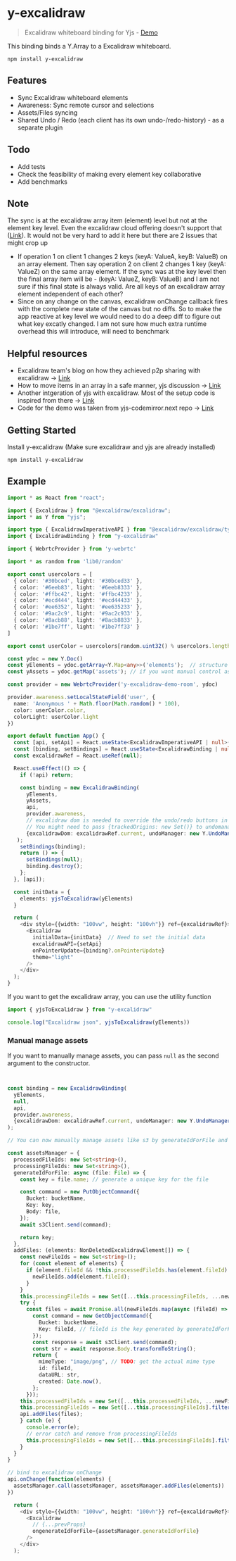 # y-excalidraw

> Excalidraw whiteboard binding for Yjs - [Demo](https://y-excalidraw.rahulbadenkal.com/)

This binding binds a Y.Array to a Excalidraw whiteboard.

```
npm install y-excalidraw
```

## Features

- Sync Excalidraw whiteboard elements
- Awareness: Sync remote cursor and selections
- Assets/Files syncing
- Shared Undo / Redo (each client has its own undo-/redo-history) - as a separate plugin

## Todo

- Add tests
- Check the feasibility of making every element key collaborative
- Add benchmarks

## Note

The sync is at the excalidraw array item (element) level but not at the element key level. Even the excalidraw cloud offering doesn't support that ([Link](https://blog.excalidraw.com/building-excalidraw-p2p-collaboration-feature/)). It would not be very hard to add it here but there are 2 issues that might crop up

- If operation 1 on client 1 changes 2 keys (keyA: ValueA, keyB: ValueB) on an array element. Then say operation 2 on client 2 changes 1 key (keyA: ValueZ) on the same array element. If the sync was at the key level then the final array item will be - (keyA: ValueZ, keyB: ValueB) and I am not sure if this final state is always valid. Are all keys of an excalidraw array element independent of each other?
- Since on any change on the canvas, excalidraw onChange callback fires with the complete new state of the canvas but no diffs. So to make the app reactive at key level we would need to do a deep diff to figure out what key excatly changed. I am not sure how much extra runtime overhead this will introduce, will need to benchmark

## Helpful resources

- Excalidraw team's blog on how they achieved p2p sharing with excalidraw -> [Link](https://blog.excalidraw.com/building-excalidraw-p2p-collaboration-feature/)
- How to move items in an array in a safe manner, yjs discussion -> [Link](https://discuss.yjs.dev/t/moving-elements-in-lists/92/15?u=rahulbadenkal)
- Another intgeration of yjs with excalidraw. Most of the setup code is inspired from there -> [Link](https://github.com/satoren/y-phoenix-channel)
- Code for the demo was taken from yjs-codemirror.next repo -> [Link](https://github.com/yjs/y-codemirror.next)

## Getting Started

Install y-excalidraw (Make sure excalidraw and yjs are already installed)

```
npm install y-excalidraw
```

## Example

```typescript
import * as React from "react";

import { Excalidraw } from "@excalidraw/excalidraw";
import * as Y from "yjs";

import type { ExcalidrawImperativeAPI } from "@excalidraw/excalidraw/types/types";
import { ExcalidrawBinding } from "y-excalidraw"

import { WebrtcProvider } from 'y-webrtc'

import * as random from 'lib0/random'

export const usercolors = [
  { color: '#30bced', light: '#30bced33' },
  { color: '#6eeb83', light: '#6eeb8333' },
  { color: '#ffbc42', light: '#ffbc4233' },
  { color: '#ecd444', light: '#ecd44433' },
  { color: '#ee6352', light: '#ee635233' },
  { color: '#9ac2c9', light: '#9ac2c933' },
  { color: '#8acb88', light: '#8acb8833' },
  { color: '#1be7ff', light: '#1be7ff33' }
]

export const userColor = usercolors[random.uint32() % usercolors.length]

const ydoc = new Y.Doc()
const yElements = ydoc.getArray<Y.Map<any>>('elements');  // structure = {el: NonDeletedExcalidrawElement, pos: string}
const yAssets = ydoc.getMap('assets'); // if you want manual control assets, make it as null

const provider = new WebrtcProvider('y-excalidraw-demo-room', ydoc)

provider.awareness.setLocalStateField('user', {
  name: 'Anonymous ' + Math.floor(Math.random() * 100),
  color: userColor.color,
  colorLight: userColor.light
})

export default function App() {
  const [api, setApi] = React.useState<ExcalidrawImperativeAPI | null>(null);
  const [binding, setBindings] = React.useState<ExcalidrawBinding | null>(null);
  const excalidrawRef = React.useRef(null);

  React.useEffect(() => {
    if (!api) return;

    const binding = new ExcalidrawBinding(
      yElements,
      yAssets,
      api,
      provider.awareness,
      // excalidraw dom is needed to override the undo/redo buttons in the UI as there is no way to override it via props in excalidraw
      // You might need to pass {trackedOrigins: new Set()} to undomanager depending on whether your provider sets an origin or not
      {excalidrawDom: excalidrawRef.current, undoManager: new Y.UndoManager(yElements)},
   );
    setBindings(binding);
    return () => {
      setBindings(null);
      binding.destroy();
    };
  }, [api]);

  const initData = {
    elements: yjsToExcalidraw(yElements)
  }

  return (
    <div style={{width: "100vw", height: "100vh"}} ref={excalidrawRef}>
      <Excalidraw
        initialData={initData}  // Need to set the initial data
        excalidrawAPI={setApi}
        onPointerUpdate={binding?.onPointerUpdate}
        theme="light"
      />
    </div>
  );
}
```

If you want to get the excalidraw array, you can use the utility function

```typescript
import { yjsToExcalidraw } from "y-excalidraw"

console.log("Excalidraw json", yjsToExcalidraw(yElements))
```

### Manual manage assets

If you want to manually manage assets, you can pass `null` as the second argument to the constructor.

```typescript


const binding = new ExcalidrawBinding(
  yElements,
  null,
  api,
  provider.awareness,
  {excalidrawDom: excalidrawRef.current, undoManager: new Y.UndoManager(yElements)},
);

// You can now manually manage assets like s3 by generateIdForFile and addFiles

const assetsManager = {
  processedFileIds: new Set<string>(),
  processingFileIds: new Set<string>(),
  generateIdForFile: async (file: File) => {
    const key = file.name; // generate a unique key for the file

    const command = new PutObjectCommand({
      Bucket: bucketName,
      Key: key,
      Body: file,
    });
    await s3Client.send(command);

    return key;
  },
  addFiles: (elements: NonDeletedExcalidrawElement[]) => {
    const newFileIds = new Set<string>();
    for (const element of elements) {
      if (element.fileId && !this.processedFileIds.has(element.fileId) && !this.processingFileIds.has(element.fileId)) {
        newFileIds.add(element.fileId);
      }
    }
    this.processingFileIds = new Set([...this.processingFileIds, ...newFileIds]);
    try {
      const files = await Promise.all(newFileIds.map(async (fileId) => {
        const command = new GetObjectCommand({
          Bucket: bucketName,
          Key: fileId, // fileId is the key generated by generateIdForFile
        });
        const response = await s3Client.send(command);
        const str = await response.Body.transformToString();
        return {
          mimeType: "image/png", // TODO: get the actual mime type
          id: fileId,
          dataURL: str,
          created: Date.now(),
        };
      }));
    this.processedFileIds = new Set([...this.processedFileIds, ...newFileIds]);
    this.processingFileIds = new Set([...this.processingFileIds].filter((id) => !newFileIds.has(id)));
    api.addFiles(files);
    } catch (e) {
      console.error(e);
      // error catch and remove from processingFileIds
      this.processingFileIds = new Set([...this.processingFileIds].filter((id) => !newFileIds.has(id)));
    }
  }
}

// bind to excalidraw onChange
api.onChange(function(elements) {
  assetsManager.call(assetsManager, assetsManager.addFiles(elements))
})

  return (
    <div style={{width: "100vw", height: "100vh"}} ref={excalidrawRef}>
      <Excalidraw
        // {...prevProps}
        ongenerateIdForFile={assetsManager.generateIdForFile}
      />
    </div>
  );


```

